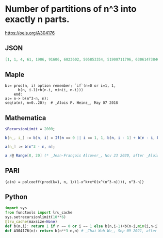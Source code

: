 # Number of partitions of n^3 into exactly n parts\.
https://oeis.org/A304176
## JSON
```JSON
[1, 1, 4, 61, 1906, 91606, 6023602, 505853354, 51900711796, 6306147384659, 886745696653253, 141778041323736643, 25417656781153090889, 5052180112449982704619, 1103058286595668300801794, 262487324530101028337614478, 67628783852463631751658038290]
```
## Maple
```Maple
b:= proc(n, i) option remember; `if`(n=0 or i=1, 1,
      b(n, i-1)+b(n-i, min(i, n-i)))
    end:
a:= n-> b(n^3-n, n):
seq(a(n), n=0..20);  # _Alois P. Heinz_, May 07 2018
```
## Mathematica
```Mathematica
$RecursionLimit = 2000;
```
```Mathematica
b[n_, i_] := b[n, i] = If[n == 0 || i == 1, 1, b[n, i - 1] + b[n - i, Min[i, n - i]]];
```
```Mathematica
a[n_] := b[n^3 - n, n];
```
```Mathematica
a /@ Range[0, 20] (* _Jean-François Alcover_, Nov 23 2020, after _Alois P. Heinz_ *)
```
## PARI
```PARI
{a(n) = polcoeff(prod(k=1, n, 1/(1-x^k+x*O(x^(n^3-n)))), n^3-n)}
```
## Python
```Python
import sys
from functools import lru_cache
sys.setrecursionlimit(10**6)
@lru_cache(maxsize=None)
def b(n,i): return 1 if n == 0 or i == 1 else b(n,i-1)+b(n-i,min(i,n-i))
def A304176(n): return b(n**3-n,n) # _Chai Wah Wu_, Sep 09 2021, after _Alois P. Heinz_
```
